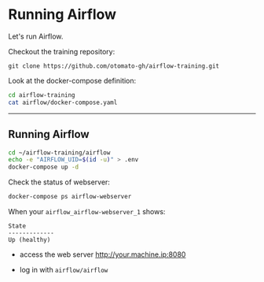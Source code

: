 # Running Airflow

Let's run Airflow.

Checkout the training repository:

`git clone https://github.com/otomato-gh/airflow-training.git`

Look at the docker-compose definition:

```bash
cd airflow-training
cat airflow/docker-compose.yaml
```

---
## Running Airflow

```bash
cd ~/airflow-training/airflow
echo -e "AIRFLOW_UID=$(id -u)" > .env
docker-compose up -d
```
Check the status of webserver:
```bash
docker-compose ps airflow-webserver
```

When your `airflow_airflow-webserver_1` shows:
```
State   
-------------
Up (healthy)
```

 - access the web server http://your.machine.ip:8080

 - log in with `airflow/airflow`

